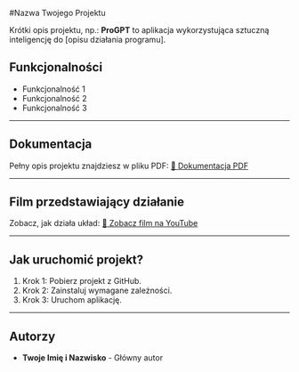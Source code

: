 #Nazwa Twojego Projektu

Krótki opis projektu, np.:
**ProGPT** to aplikacja wykorzystująca sztuczną inteligencję do [opisu działania programu].


## Funkcjonalności

- Funkcjonalność 1
- Funkcjonalność 2
- Funkcjonalność 3

---

## Dokumentacja

Pełny opis projektu znajdziesz w pliku PDF:
[📄 Dokumentacja PDF](link-do-pliku-pdf)

---

## Film przedstawiający działanie

Zobacz, jak działa układ:
[🎥 Zobacz film na YouTube](link-do-filmu)

---

## Jak uruchomić projekt?

1. Krok 1: Pobierz projekt z GitHub.
2. Krok 2: Zainstaluj wymagane zależności.
3. Krok 3: Uruchom aplikację.

---

## Autorzy

- **Twoje Imię i Nazwisko** - Główny autor

